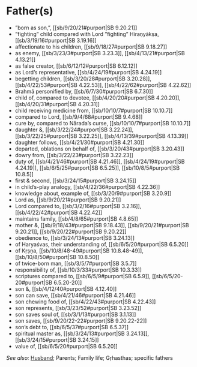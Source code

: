 # Father(s)

* ”born as son,”, [[sb/9/20/21#purport|SB 9.20.21]]
* ”fighting” child compared with Lord ”fighting” Hiraṇyākṣa, [[sb/3/19/16#purport|SB 3.19.16]]
* affectionate to his children, [[sb/9/18/27#purport|SB 9.18.27]]
* as enemy, [[sb/3/23/3#purport|SB 3.23.3]], [[sb/4/13/21#purport|SB 4.13.21]]
* as false creator, [[sb/6/12/12#purport|SB 6.12.12]]
* as Lord’s representative, [[sb/4/24/19#purport|SB 4.24.19]]
* begetting children, [[sb/3/20/28#purport|SB 3.20.28]], [[sb/4/22/53#purport|SB 4.22.53]], [[sb/4/22/62#purport|SB 4.22.62]]
* Brahmā personified by, [[sb/6/7/30#purport|SB 6.7.30]]
* child of, compared to devotee, [[sb/4/20/20#purport|SB 4.20.20]], [[sb/4/20/31#purport|SB 4.20.31]]
* child receiving medicine from, [[sb/10/10/7#purport|SB 10.10.7]]
* compared to Lord, [[sb/9/4/68#purport|SB 9.4.68]]
* cure by, compared to Nārada’s curse, [[sb/10/10/7#purport|SB 10.10.7]]
* daughter &, [[sb/3/22/24#purport|SB 3.22.24]], [[sb/3/22/25#purport|SB 3.22.25]], [[sb/4/13/39#purport|SB 4.13.39]]
* daughter follows, [[sb/4/21/30#purport|SB 4.21.30]]
* departed, oblations on behalf of, [[sb/3/20/43#purport|SB 3.20.43]]
* dowry from, [[sb/3/22/23#purport|SB 3.22.23]]
* duty of, [[sb/4/21/46#purport|SB 4.21.46]], [[sb/4/24/19#purport|SB 4.24.19]], [[sb/6/5/25#purport|SB 6.5.25]], [[sb/10/8/5#purport|SB 10.8.5]]
* first & second, [[sb/3/24/15#purport|SB 3.24.15]]
* in child’s-play analogy, [[sb/4/22/36#purport|SB 4.22.36]]
* knowledge about, example of, [[sb/3/20/9#purport|SB 3.20.9]]
* Lord as, [[sb/9/20/21#purport|SB 9.20.21]]
* Lord compared to, [[sb/3/2/16#purport|SB 3.2.16]], [[sb/4/22/42#purport|SB 4.22.42]]
* maintains family, [[sb/4/8/65#purport|SB 4.8.65]]
* mother &, [[sb/9/18/43#purport|SB 9.18.43]], [[sb/9/20/21#purport|SB 9.20.21]], [[sb/9/20/22#purport|SB 9.20.22]]
* obedience to, [[sb/3/24/13#purport|SB 3.24.13]]
* of Haryaśvas, their understanding of, [[sb/6/5/20#purport|SB 6.5.20]]
* of Kṛṣṇa, [[sb/10/8/48-49#purport|SB 10.8.48-49]], [[sb/10/8/50#purport|SB 10.8.50]]
* of twice-born man, [[sb/3/5/7#purport|SB 3.5.7]]
* responsibility of, [[sb/10/3/33#purport|SB 10.3.33]]
* scriptures compared to, [[sb/6/5/9#purport|SB 6.5.9]], [[sb/6/5/20-20#purport|SB 6.5.20-20]]
* son &, [[sb/4/12/40#purport|SB 4.12.40]]
* son can save, [[sb/4/21/46#purport|SB 4.21.46]]
* son chewing food of, [[sb/4/22/43#purport|SB 4.22.43]]
* son represents, [[sb/3/23/52#purport|SB 3.23.52]]
* son saves soul of, [[sb/3/1/13#purport|SB 3.1.13]]
* son saves, [[sb/9/20/22-22#purport|SB 9.20.22-22]]
* son’s debt to, [[sb/6/5/37#purport|SB 6.5.37]]
* spiritual master as, [[sb/3/24/13#purport|SB 3.24.13]], [[sb/3/24/15#purport|SB 3.24.15]]
* value of, [[sb/6/5/20#purport|SB 6.5.20]]

*See also:* [Husband](entries/husbands.md); Parents; Family life; Gṛhasthas; specific fathers

